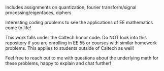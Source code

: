 Includes assignments on quantization, fourier transform/signal processing/eigenfaces, ciphers

Interesting coding problems to see the applications of EE mathematics come to life!

This work falls under the Caltech honor code. Do NOT look into this repository if you are enrolling in EE 55 or courses with similar homework problems. This applies to students outside of Caltech as well!

Feel free to reach out to me with questions about the underlying math for these problems, happy to explain and chat further!

